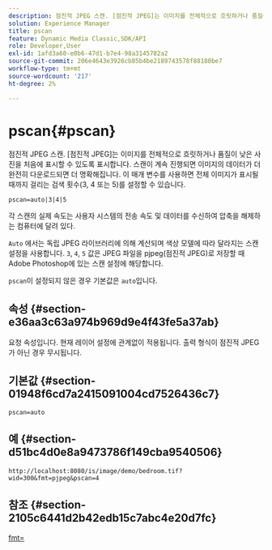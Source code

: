 ```yaml
---
description: 점진적 JPEG 스캔. [점진적 JPEG]는 이미지를 전체적으로 흐릿하거나 품질이 낮은 사진을 처음에 표시할 수 있도록 표시합니다. 스캔이 계속 진행되면 이미지의 데이터가 더 완전히 다운로드되면 더 명확해집니다. 이 매개 변수를 사용하면 전체 이미지가 표시될 때까지 걸리는 검색 횟수(3, 4 또는 5)를 설정할 수 있습니다.
solution: Experience Manager
title: pscan
feature: Dynamic Media Classic,SDK/API
role: Developer,User
exl-id: 1afd3a60-e0b6-47d1-b7e4-98a3145782a2
source-git-commit: 206e4643e3926cb85b4be2189743578f88180be7
workflow-type: tm+mt
source-wordcount: '217'
ht-degree: 2%

---
```


# pscan{#pscan}

점진적 JPEG 스캔. [점진적 JPEG]는 이미지를 전체적으로 흐릿하거나 품질이 낮은 사진을 처음에 표시할 수 있도록 표시합니다. 스캔이 계속 진행되면 이미지의 데이터가 더 완전히 다운로드되면 더 명확해집니다. 이 매개 변수를 사용하면 전체 이미지가 표시될 때까지 걸리는 검색 횟수(3, 4 또는 5)를 설정할 수 있습니다.

`pscan=auto|3|4|5`

각 스캔의 실제 속도는 사용자 시스템의 전송 속도 및 데이터를 수신하여 압축을 해제하는 컴퓨터에 달려 있다.

`Auto` 에서는 독립 JPEG 라이브러리에 의해 계산되며 색상 모델에 따라 달라지는 스캔 설정을 사용합니다. `3`, `4`, `5` 값은 JPEG 파일을 pjpeg(점진적 JPEG)로 저장할 때 Adobe Photoshop에 있는 스캔 설정에 해당합니다.

`pscan`이 설정되지 않은 경우 기본값은 `auto`입니다.

## 속성 {#section-e36aa3c63a974b969d9e4f43fe5a37ab}

요청 속성입니다. 현재 레이어 설정에 관계없이 적용됩니다. 출력 형식이 점진적 JPEG가 아닌 경우 무시됩니다.

## 기본값 {#section-01948f6cd7a2415091004cd7526436c7}

`pscan=auto`

## 예 {#section-d51bc4d0e8a9473786f149cba9540506}

`http://localhost:8080/is/image/demo/bedroom.tif?wid=300&fmt=pjpeg&pscan=4`

## 참조 {#section-2105c6441d2b42edb15c7abc4e20d7fc}

[fmt=](../../../../../is-api/http-ref/image-serving-api-ref/c-http-protocol-reference/c-command-reference/r-is-http-fmt.md#reference-cdf10043423b45ba9fe15157fb3ae37a)
